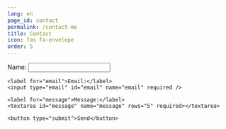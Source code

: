 ```yaml
---
lang: en
page_id: contact
permalink: /contact-me
title: Contact
icon: fas fa-envelope
order: 5
---
```

<div class="contact-page">
  <form id="contactForm">
    <label for="name">Name:</label>
    <input type="text" id="name" name="name" required />

    <label for="email">Email:</label>
    <input type="email" id="email" name="email" required />

    <label for="message">Message:</label>
    <textarea id="message" name="message" rows="5" required></textarea>

    <button type="submit">Send</button>
  </form>

  <!-- Message container for feedback -->
  <div id="formMessage" style="display: none; margin-top: 1rem; color: green;">
    Your message has been sent successfully!
  </div>
</div>

<script src="{{ '/assets/js/contact-form.js' | relative_url }}"></script>
